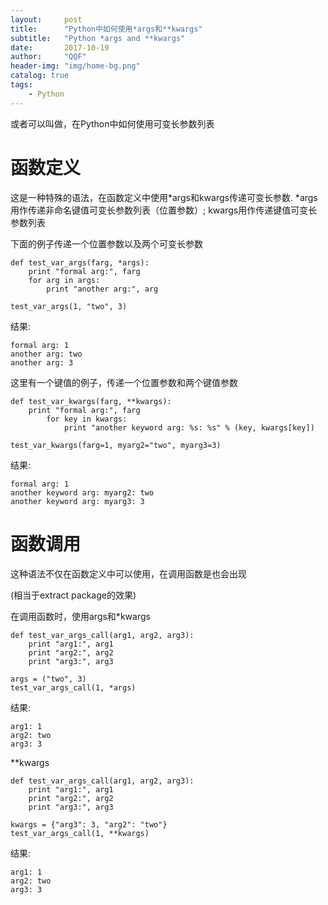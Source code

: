 ```yaml
---
layout:     post
title:      "Python中如何使用*args和**kwargs"
subtitle:   "Python *args and **kwargs"
date:       2017-10-19
author:     "QQF"
header-img: "img/home-bg.png"
catalog: true
tags:
    - Python
---
```


或者可以叫做，在Python中如何使用可变长参数列表

# 函数定义

这是一种特殊的语法，在函数定义中使用\*args和kwargs传递可变长参数. \*args用作传递非命名键值可变长参数列表（位置参数）; kwargs用作传递键值可变长参数列表

下面的例子传递一个位置参数以及两个可变长参数

```
def test_var_args(farg, *args):
    print "formal arg:", farg
    for arg in args:
        print "another arg:", arg

test_var_args(1, "two", 3)
```

结果:

```
formal arg: 1
another arg: two
another arg: 3
```

这里有一个键值的例子，传递一个位置参数和两个键值参数

```
def test_var_kwargs(farg, **kwargs):
    print "formal arg:", farg
        for key in kwargs:
            print "another keyword arg: %s: %s" % (key, kwargs[key])

test_var_kwargs(farg=1, myarg2="two", myarg3=3)
```

结果:

```
formal arg: 1
another keyword arg: myarg2: two
another keyword arg: myarg3: 3
```

# 函数调用

这种语法不仅在函数定义中可以使用，在调用函数是也会出现

(相当于extract package的效果)

在调用函数时，使用args和*kwargs

```
def test_var_args_call(arg1, arg2, arg3):
    print "arg1:", arg1
    print "arg2:", arg2
    print "arg3:", arg3

args = ("two", 3)
test_var_args_call(1, *args)
```

结果:

```
arg1: 1
arg2: two
arg3: 3
```

\*\*kwargs

```
def test_var_args_call(arg1, arg2, arg3):
    print "arg1:", arg1
    print "arg2:", arg2
    print "arg3:", arg3

kwargs = {"arg3": 3, "arg2": "two"}
test_var_args_call(1, **kwargs)
```

结果:

```
arg1: 1
arg2: two
arg3: 3
```
